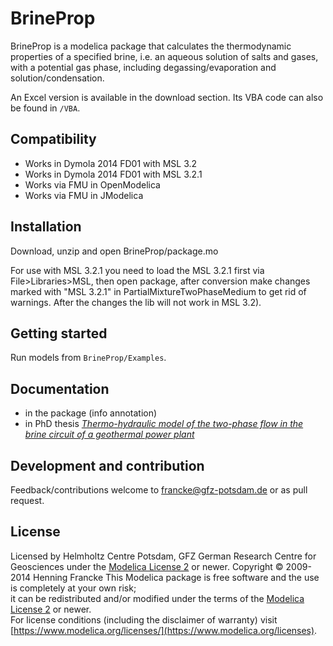 BrineProp
=========
BrineProp is a modelica package that calculates the thermodynamic properties of a specified brine, i.e. an aqueous solution of salts and gases, with a potential gas phase, including degassing/evaporation and solution/condensation.

An Excel version is available in the download section. Its VBA code can also be found in `/VBA`.

Compatibility
-------------
* Works in Dymola 2014 FD01 with MSL 3.2
* Works in Dymola 2014 FD01 with MSL 3.2.1
* Works via FMU in OpenModelica
* Works via FMU in JModelica

Installation
------------
Download, unzip and open BrineProp/package.mo

For use with MSL 3.2.1 you need to load the MSL 3.2.1 first via File>Libraries>MSL, then open package, 
after conversion make changes marked with "MSL 3.2.1" in PartialMixtureTwoPhaseMedium to get rid of warnings. After the changes the lib will not work in MSL 3.2).

Getting started
------
Run models from `BrineProp/Examples`.

Documentation
-------------
* in the package (info annotation)
* in PhD thesis *[Thermo-hydraulic model of the two-phase flow in the brine circuit of a geothermal power plant](http://nbn-resolving.de/urn:nbn:de:kobv:83-opus4-47126)*

## Development and contribution
Feedback/contributions welcome to francke@gfz-potsdam.de or as  pull request.

## License
Licensed by Helmholtz Centre Potsdam, GFZ German Research Centre for Geosciences under the [Modelica License 2](https://www.modelica.org/licenses/ModelicaLicense2) or newer.
Copyright © 2009-2014 Henning Francke 
This Modelica package is free software and the use is completely at your own risk;  
it can be redistributed and/or modified under the terms of the [Modelica License 2](https://www.modelica.org/licenses/ModelicaLicense2) or newer.  
For license conditions (including the disclaimer of warranty) visit [https://www.modelica.org/licenses/](https://www.modelica.org/licenses).
